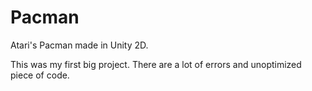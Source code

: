 # Pacman
Atari's Pacman made in Unity 2D.

This was my first big project. There are a lot of errors and unoptimized piece of code.
